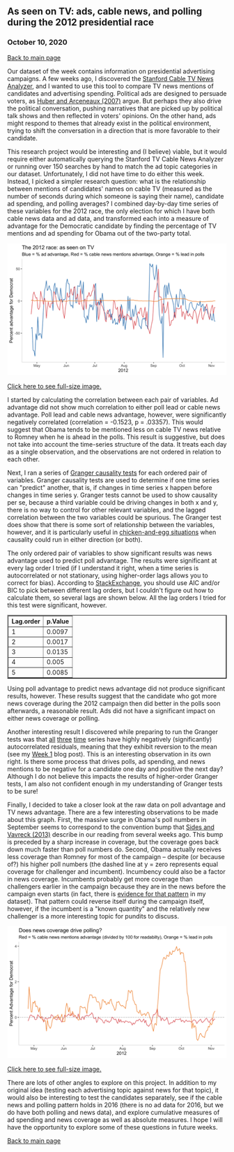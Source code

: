 ## As seen on TV: ads, cable news, and polling during the 2012 presidential race
### October 10, 2020

[Back to main page](https://hwsimpson33.github.io/pres2020/)

Our dataset of the week contains information on presidential advertising campaigns. A few weeks ago, I discovered the [Stanford Cable TV News Analyzer](https://tvnews.stanford.edu/), and I wanted to use this tool to compare TV news mentions of candidates and advertising spending. Political ads are designed to persuade voters, as [Huber and Arceneaux (2007)](https://onlinelibrary.wiley.com/doi/abs/10.1111/j.1540-5907.2007.00291.x) argue. But perhaps they also drive the political conversation, pushing narratives that are picked up by political talk shows and then reflected in voters' opinions. On the other hand, ads might respond to themes that already exist in the political environment, trying to shift the conversation in a direction that is more favorable to their candidate. 

This research project would be interesting and (I believe) viable, but it would require either automatically querying the Stanford TV Cable News Analyzer or running over 150 searches by hand to match the ad topic categories in our dataset. Unfortunately, I did not have time to do either this week. Instead, I picked a simpler research question: what is the relationship between mentions of candidates' names on cable TV (measured as the number of seconds during which someone is saying their name), candidate ad spending, and polling averages? I combined day-by-day time series of these variables for the 2012 race, the only election for which I have both cable news data and ad data, and transformed each into a measure of advantage for the Democratic candidate by finding the percentage of TV mentions and ad spending for Obama out of the two-party total.

<img src = "../images/time_plot.png">

[Click here to see full-size image.](https://hwsimpson33.github.io/pres2020/images/time_plot.png)

I started by calculating the correlation between each pair of variables. Ad advantage did not show much correlation to either poll lead or cable news advantage. Poll lead and cable news advantage, however, were significantly negatively correlated (correlation = -0.1523, p = .03357). This would suggest that Obama tends to be mentioned less on cable TV news relative to Romney when he is ahead in the polls. This result is suggestive, but does not take into account the time-series structure of the data. It treats each day as a single observation, and the observations are not ordered in relation to each other. 

Next, I ran a series of [Granger causality tests](https://en.wikipedia.org/wiki/Granger_causality) for each ordered pair of variables. Granger causality tests are used to determine if one time series can "predict" another, that is, if changes in time series x happen before changes in time series y. Granger tests cannot be used to show causality per se, because a third variable could be driving changes in both x and y, there is no way to control for other relevant variables, and the lagged correlation between the two variables could be spurious. The Granger test does show that there is some sort of relationship between the variables, however, and it is particularly useful in [chicken-and-egg situations](https://boostedml.com/2019/11/testing-predictive-value-in-time-series-granger-causality-in-r.html) when causality could run in either direction (or both).

The only ordered pair of variables to show significant results was news advantage used to predict poll advantage. The results were significant at every lag order I tried (if I understand it right, when a time series is autocorrelated or not stationary, using higher-order lags allows you to correct for bias). According to [StackExchange](https://stats.stackexchange.com/questions/107954/lag-order-for-granger-causality-test), you should use AIC and/or BIC to pick between different lag orders, but I couldn't figure out how to calculate them, so several lags are shown below. All the lag orders I tried for this test were significant, however.

<table style="border-collapse:collapse;" class=table_8528 border=2>
<thead>
<tr>
  <th id="tableHTML_header_1">Lag.order</th>
  <th id="tableHTML_header_2">p.Value</th>
</tr>
</thead>
<tbody>
<tr>
  <td id="tableHTML_column_1">1</td>
  <td id="tableHTML_column_2">0.0097</td>
</tr>
<tr>
  <td id="tableHTML_column_1">2</td>
  <td id="tableHTML_column_2">0.0017</td>
</tr>
<tr>
  <td id="tableHTML_column_1">3</td>
  <td id="tableHTML_column_2">0.0135</td>
</tr>
<tr>
  <td id="tableHTML_column_1">4</td>
  <td id="tableHTML_column_2">0.005</td>
</tr>
<tr>
  <td id="tableHTML_column_1">5</td>
  <td id="tableHTML_column_2">0.0085</td>
</tr>
</tbody>
</table>

Using poll advantage to predict news advantage did not produce significant results, however. These results suggest that the candidate who got more news coverage during the 2012 campaign then did better in the polls soon afterwards, a reasonable result. Ads did not have a significant impact on either news coverage or polling. 

Another interesting result I discovered while preparing to run the Granger tests was that [all](https://hwsimpson33.github.io/pres2020/images/poll_time_plot.png) [three](https://hwsimpson33.github.io/pres2020/images/news_time_plot.png) [time](https://hwsimpson33.github.io/pres2020/images/ads_time_plot.png) series have highly negatively (significantly) autocorrelated residuals, meaning that they exhibit reversion to the mean (see my [Week 1](https://hwsimpson33.github.io/pres2020/posts/week1.html) blog post). This is an interesting observation in its own right. Is there some process that drives polls, ad spending, and news mentions to be negative for a candidate one day and positive the next day? Although I do not believe this impacts the results of higher-order Granger tests, I am also not confident enough in my understanding of Granger tests to be sure!

Finally, I decided to take a closer look at the raw data on poll advantage and TV news advantage. There are a few interesting observations to be made about this graph. First, the massive surge in Obama's poll numbers in September seems to correspond to the convention bump that [Sides and Vavreck (2013)](https://www.jstor.org/stable/j.ctt2tt8sb) describe in our reading from several weeks ago. This bump is preceded by a sharp increase in coverage, but the coverage goes back down much faster than poll numbers do. Second, Obama actually receives less coverage than Romney for most of the campaign – despite (or because of?) his higher poll numbers (the dashed line at y = zero represents equal coverage for challenger and incumbent). Incumbency could also be a factor in news coverage. Incumbents probably get more coverage than challengers earlier in the campaign because they are in the news before the campaign even starts (in fact, there is [evidence for that pattern](https://hwsimpson33.github.io/pres2020/images/full_news_time_plot.png) in my dataset). That pattern could reverse itself during the campaign itself, however, if the incumbent is a "known quantity" and the relatively new challenger is a more interesting topic for pundits to discuss.

<img src = "../images/poll_news_time_plot.png">

[Click here to see full-size image.](https://hwsimpson33.github.io/pres2020/images/poll_news_time_plot.png)

There are lots of other angles to explore on this project. In addition to my original idea (testing each advertising topic against news for that topic), it would also be interesting to test the candidates separately, see if the cable news and polling pattern holds in 2016 (there is no ad data for 2016, but we do have both polling and news data), and explore cumulative measures of ad spending and news coverage as well as absolute measures. I hope I will have the opportunity to explore some of these questions in future weeks. 

[Back to main page](https://hwsimpson33.github.io/pres2020/)

